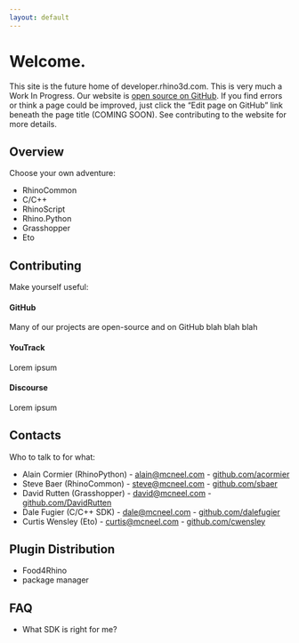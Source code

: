 ```yaml
---
layout: default
---
```


# Welcome.  

This site is the future home of developer.rhino3d.com.  This is very much a Work In Progress.  Our website is [open source on GitHub](https://github.com/mcneel/developer-rhino3d-com). If you find errors or think a page could be improved, just click the “Edit page on GitHub” link beneath the page title (COMING SOON). See contributing to the website for more details.

## Overview

Choose your own adventure:

- RhinoCommon
- C/C++
- RhinoScript
- Rhino.Python
- Grasshopper
- Eto

## Contributing

Make yourself useful:

#### GitHub

Many of our projects are open-source and on GitHub blah blah blah

#### YouTrack

Lorem ipsum

#### Discourse

Lorem ipsum

## Contacts

Who to talk to for what:

- Alain Cormier (RhinoPython) - [alain@mcneel.com](mailto:alain@mcneel.com) - [github.com/acormier](https://github.com/acormier)
- Steve Baer (RhinoCommon) - [steve@mcneel.com](mailto:steve@mcneel.com) - [github.com/sbaer](https://github.com/sbaer)
- David Rutten (Grasshopper) - [david@mcneel.com](mailto:david@mcneel.com) - [github.com/DavidRutten](https://github.com/DavidRutten)
- Dale Fugier (C/C++ SDK) - [dale@mcneel.com](mailto:dale@mcneel.com) - [github.com/dalefugier](https://github.com/dalefugier)
- Curtis Wensley (Eto) - [curtis@mcneel.com](mailto:curtis@mcneel.com) - [github.com/cwensley](https://github.com/cwensley)

## Plugin Distribution

- Food4Rhino
- package manager


## FAQ

- What SDK is right for me?
